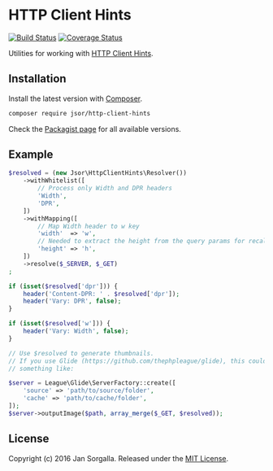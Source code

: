 HTTP Client Hints
=================

[![Build Status](https://travis-ci.org/jsor/http-client-hints.svg?branch=master)](http://travis-ci.org/jsor/http-client-hints?branch=master)
[![Coverage Status](https://coveralls.io/repos/github/jsor/http-client-hints/badge.svg?branch=master)](https://coveralls.io/github/jsor/http-client-hints?branch=master)

Utilities for working with [HTTP Client Hints](http://httpwg.org/http-extensions/client-hints.html).

Installation
------------

Install the latest version with [Composer](http://getcomposer.org).

```bash
composer require jsor/http-client-hints
```

Check the [Packagist page](https://packagist.org/packages/jsor/http-client-hints) for all
available versions.

Example
-------

```php
$resolved = (new Jsor\HttpClientHints\Resolver())
    ->withWhitelist([
        // Process only Width and DPR headers
        'Width',
        'DPR',
    ])
    ->withMapping([
        // Map Width header to w key
        'width'  => 'w',
        // Needed to extract the height from the query params for recalculation depending on Width if present
        'height' => 'h',
    ])
    ->resolve($_SERVER, $_GET)
;

if (isset($resolved['dpr'])) {
    header('Content-DPR: ' . $resolved['dpr']);
    header('Vary: DPR', false);
}

if (isset($resolved['w'])) {
    header('Vary: Width', false);
}

// Use $resolved to generate thumbnails.
// If you use Glide (https://github.com/thephpleague/glide), this could look
// something like:

$server = League\Glide\ServerFactory::create([
    'source' => 'path/to/source/folder',
    'cache' => 'path/to/cache/folder',
]);
$server->outputImage($path, array_merge($_GET, $resolved));
```

License
-------

Copyright (c) 2016 Jan Sorgalla. Released under the [MIT License](https://github.com/jsor/http-client-hints/blob/master/LICENSE).
